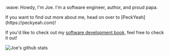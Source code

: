 <p>:wave: Howdy, I'm Joe. I'm a software engineer, author, and proud papa.</p>

<p>If you want to find out more about me, head on over to [PeckYeah](https://peckyeah.com)!</p>

<p>If you'd like to check out my <a href="https://peckyeah.gumroad.com/l/datadump">software development book</a>, feel free to check it out!</p>

![Joe's github stats](https://github-readme-stats.vercel.app/api?username=fatcatt316&theme=dark&show_icons=true&hide=issues&count_private=true&hide_border=true) 

<!--
**fatcatt316/fatcatt316** is a ✨ _special_ ✨ repository because its `README.md` (this file) appears on your GitHub profile.

Here are some ideas to get you started:

- 🔭 I’m currently working on ...
- 🌱 I’m currently learning ...
- 👯 I’m looking to collaborate on ...
- 🤔 I’m looking for help with ...
- 💬 Ask me about ...
- 📫 How to reach me: ...
- 😄 Pronouns: ...
- ⚡ Fun fact: ...
-->
